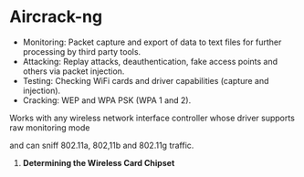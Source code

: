 # Aircrack-ng

* Monitoring: Packet capture and export of data to text files for further processing by third party tools.
* Attacking: Replay attacks, deauthentication, fake access points and others via packet injection.
* Testing: Checking WiFi cards and driver capabilities (capture and injection).
* Cracking: WEP and WPA PSK (WPA 1 and 2).

Works with any wireless network interface controller whose driver supports raw monitoring mode

and can sniff 802.11a, 802,11b and 802.11g traffic.

1. **Determining the Wireless Card Chipset**
